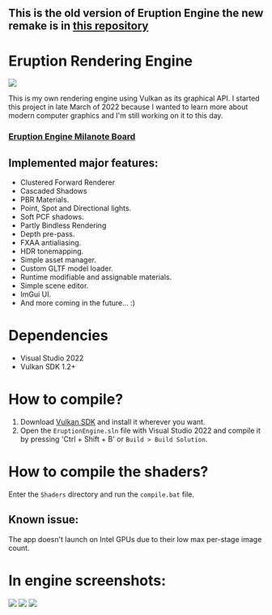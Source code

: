 ## This is the old version of Eruption Engine the new remake is in [this repository](https://github.com/GameWin221/EruptionEngineRemake)

# Eruption Rendering Engine

![](https://forthebadge.com/images/badges/made-with-c-plus-plus.svg)

This is my own rendering engine using Vulkan as its graphical API. I started this project in late March of 2022 because I wanted to learn more about modern computer graphics and I'm still working on it to this day.

### [Eruption Engine Milanote Board](https://app.milanote.com/1NmtuU1jo13IbQ?p=vUC5d3l4PKq)

## Implemented major features:
- Clustered Forward Renderer
- Cascaded Shadows
- PBR Materials.
- Point, Spot and Directional lights.
- Soft PCF shadows.
- Partly Bindless Rendering
- Depth pre-pass.
- FXAA antialiasing.
- HDR tonemapping.
- Simple asset manager.
- Custom GLTF model loader.
- Runtime modifiable and assignable materials.
- Simple scene editor.
- ImGui UI.
- And more coming in the future... :)

# Dependencies
- Visual Studio 2022
- Vulkan SDK 1.2+

# How to compile?
1. Download [Vulkan SDK](https://vulkan.lunarg.com/sdk/home#windows) and install it wherever you want.
2. Open the `EruptionEngine.sln` file  with Visual Studio 2022 and compile it by pressing 'Ctrl + Shift + B' or `Build > Build Solution`.

# How to compile the shaders?
Enter the `Shaders` directory and run the `compile.bat` file.

## Known issue:
The app doesn't launch on Intel GPUs due to their low max per-stage image count.

# In engine screenshots:
![](https://user-images.githubusercontent.com/72656547/182171704-8ca8ca6f-d27d-4aaa-a66c-b266cf18b7fc.jpg)
![](https://user-images.githubusercontent.com/72656547/182172048-73e7951d-739f-47a2-ac4a-44e7d64802fc.jpg)
![](https://user-images.githubusercontent.com/72656547/182173442-0d863f3c-ef96-4ec9-ab1b-0ae1a62b3b4e.jpg)
